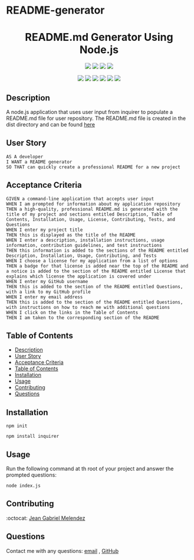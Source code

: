 # README-generator

<h1 align="center">README.md Generator Using Node.js </h1>
   
 <p align="center">
    <img src="https://img.shields.io/github/repo-size/jeangm16/README-generator" />
    <img src="https://img.shields.io/github/languages/top/jeangm16/README-generator"  />
    <img src="https://img.shields.io/github/issues/jeangm16/README-generator" />
    <img src="https://img.shields.io/github/last-commit/jeangm16/README-generator" >
</p> 

<p align="center">
    <img src="https://img.shields.io/badge/Javascript-yellow" />
    <img src="https://img.shields.io/badge/jQuery-blue"  />
    <img src="https://img.shields.io/badge/-node.js-green" />
    <img src="https://img.shields.io/badge/-inquirer-red" >
    <img src="https://img.shields.io/badge/-screencastify-lightgrey" />
    <img src="https://img.shields.io/badge/-json-orange" />
</p>


## Description
  
A node.js application that uses user input from inquirer to populate a README.md file for user repository. The README.md file is created in the dist directory and can be found [here](.dist/README.md)  
  

## User Story
  
```
AS A developer
I WANT a README generator
SO THAT can quickly create a professional README for a new project 
```
  
## Acceptance Criteria
  
``` 
GIVEN a command-line application that accepts user input
WHEN I am prompted for information about my application repository
THEN a high-quality, professional README.md is generated with the title of my project and sections entitled Description, Table of Contents, Installation, Usage, License, Contributing, Tests, and Questions
WHEN I enter my project title
THEN this is displayed as the title of the README
WHEN I enter a description, installation instructions, usage information, contribution guidelines, and test instructions
THEN this information is added to the sections of the README entitled Description, Installation, Usage, Contributing, and Tests
WHEN I choose a license for my application from a list of options
THEN a badge for that license is added near the top of the README and a notice is added to the section of the README entitled License that explains which license the application is covered under
WHEN I enter my GitHub username
THEN this is added to the section of the README entitled Questions, with a link to my GitHub profile
WHEN I enter my email address
THEN this is added to the section of the README entitled Questions, with instructions on how to reach me with additional questions
WHEN I click on the links in the Table of Contents
THEN I am taken to the corresponding section of the README
```
  
## Table of Contents
- [Description](#description)
- [User Story](#user-story)
- [Acceptance Criteria](#acceptance-criteria)
- [Table of Contents](#table-of-contents)
- [Installation](#installation)
- [Usage](#usage)
- [Contributing](#contributing)
- [Questions](#questions)

## Installation   
  
`npm init`
  
`npm install inquirer`
  
## Usage 
  
Run the following command at th root of your project and answer the prompted questions:
  
`node index.js`

## Contributing
:octocat: [Jean Gabriel Melendez](https://github.com/jeangm16)

## Questions
Contact me with any questions: [email](mailto:jeangm16@hotmail.com) , [GitHub](https://github.com/jeangm16)<br />

